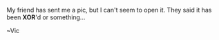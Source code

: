 My friend has sent me a pic, but I can't seem to open it. They said it has been **XOR**'d or something...

~Vic
